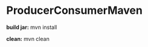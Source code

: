 ProducerConsumerMaven
=====================

<b>build jar:</b>
mvn install

<b>clean:</b>
mvn clean
